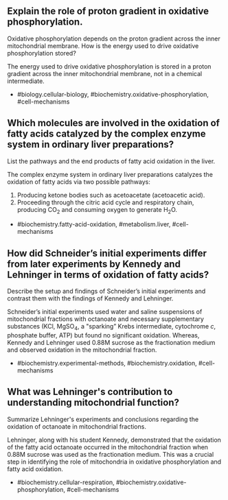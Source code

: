 ## Explain the role of proton gradient in oxidative phosphorylation.
Oxidative phosphorylation depends on the proton gradient across the inner mitochondrial membrane. How is the energy used to drive oxidative phosphorylation stored?

The energy used to drive oxidative phosphorylation is stored in a proton gradient across the inner mitochondrial membrane, not in a chemical intermediate.

- #biology.cellular-biology, #biochemistry.oxidative-phosphorylation, #cell-mechanisms

## Which molecules are involved in the oxidation of fatty acids catalyzed by the complex enzyme system in ordinary liver preparations?
List the pathways and the end products of fatty acid oxidation in the liver.

The complex enzyme system in ordinary liver preparations catalyzes the oxidation of fatty acids via two possible pathways: 

1. Producing ketone bodies such as acetoacetate (acetoacetic acid).
2. Proceeding through the citric acid cycle and respiratory chain, producing $\mathrm{CO}_{2}$ and consuming oxygen to generate $\mathrm{H}_{2} \mathrm{O}$.

- #biochemistry.fatty-acid-oxidation, #metabolism.liver, #cell-mechanisms

## How did Schneider’s initial experiments differ from later experiments by Kennedy and Lehninger in terms of oxidation of fatty acids?
Describe the setup and findings of Schneider’s initial experiments and contrast them with the findings of Kennedy and Lehninger.

Schneider’s initial experiments used water and saline suspensions of mitochondrial fractions with octanoate and necessary supplementary substances ($\mathrm{KCl}$, $\mathrm{MgSO}_4$, a "sparking” Krebs intermediate, cytochrome $c$, phosphate buffer, ATP) but found no significant oxidation. Whereas, Kennedy and Lehninger used $0.88 \mathrm{M}$ sucrose as the fractionation medium and observed oxidation in the mitochondrial fraction.

- #biochemistry.experimental-methods, #biochemistry.oxidation, #cell-mechanisms

## What was Lehninger's contribution to understanding mitochondrial function?
Summarize Lehninger's experiments and conclusions regarding the oxidation of octanoate in mitochondrial fractions.

Lehninger, along with his student Kennedy, demonstrated that the oxidation of the fatty acid octanoate occurred in the mitochondrial fraction when $0.88 \mathrm{M}$ sucrose was used as the fractionation medium. This was a crucial step in identifying the role of mitochondria in oxidative phosphorylation and fatty acid oxidation.

- #biochemistry.cellular-respiration, #biochemistry.oxidative-phosphorylation, #cell-mechanisms